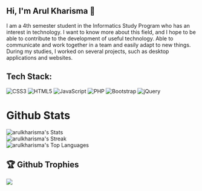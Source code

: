 ## Hi, I'm Arul Kharisma 👋
I am a 4th semester student in the Informatics Study Program who has an interest in technology. I want to know more about this field, and I hope to be able to contribute to the development of useful technology. Able to communicate and work together in a team and easily adapt to new things. During my studies, I worked on several projects, such as desktop applications and websites.

## Tech Stack:
![CSS3](https://img.shields.io/badge/css3-%231572B6.svg?style=for-the-badge&logo=css3&logoColor=white) ![HTML5](https://img.shields.io/badge/html5-%23E34F26.svg?style=for-the-badge&logo=html5&logoColor=white)  ![JavaScript](https://img.shields.io/badge/javascript-%23323330.svg?style=for-the-badge&logo=javascript&logoColor=%23F7DF1E) ![PHP](https://img.shields.io/badge/php-%23777BB4.svg?style=for-the-badge&logo=php&logoColor=white) ![Bootstrap](https://img.shields.io/badge/bootstrap-%238511FA.svg?style=for-the-badge&logo=bootstrap&logoColor=white) ![jQuery](https://img.shields.io/badge/jquery-%230769AD.svg?style=for-the-badge&logo=jquery&logoColor=white)

# Github Stats
![arulkharisma's Stats](https://github-readme-stats.vercel.app/api?username=arulkharisma&theme=tokyonight&show_icons=true&hide_border=false&count_private=false)<br/>
![arulkharisma's Streak](https://github-readme-streak-stats.herokuapp.com/?user=arulkharisma&theme=tokyonight&hide_border=false)</br>
![arulkharisma's Top Languages](https://github-readme-stats.vercel.app/api/top-langs/?username=arulkharisma&theme=tokyonight&show_icons=true&hide_border=false&layout=compact)
## 🏆 Github Trophies
![](https://github-profile-trophy.vercel.app/?username=arulkharisma&theme=flat&no-frame=false&no-bg=false&margin-w=4)
